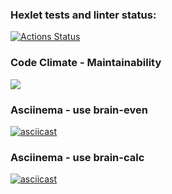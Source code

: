 ### Hexlet tests and linter status:

[![Actions Status](https://github.com/IvanFoksha/python-project-49/actions/workflows/hexlet-check.yml/badge.svg)](https://github.com/IvanFoksha/python-project-49/actions)

### Code Climate - Maintainability

<a href="https://codeclimate.com/github/IvanFoksha/python-project-49/maintainability"><img src="https://api.codeclimate.com/v1/badges/d6d20eb15880e1dba659/maintainability" /></a>

### Asciinema - use brain-even

[![asciicast](https://asciinema.org/a/9izBYnz0uB5aOPZ1lcIr8r4vt.svg)](https://asciinema.org/a/9izBYnz0uB5aOPZ1lcIr8r4vt)

### Asciinema - use brain-calc

[![asciicast](https://asciinema.org/a/n78vCv2ftX95A6ep232XzdzHt.svg)](https://asciinema.org/a/n78vCv2ftX95A6ep232XzdzHt)
